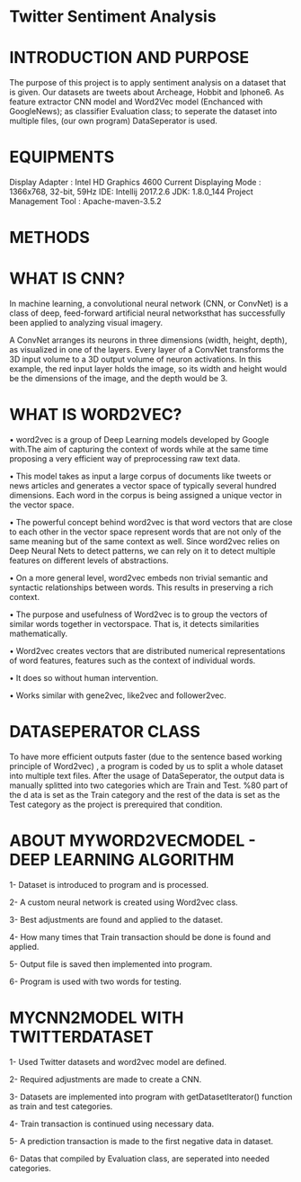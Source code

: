 # Twitter Sentiment Analysis


# INTRODUCTION AND PURPOSE
The purpose of this project is to apply sentiment analysis on a dataset that is given. Our datasets are tweets about  Archeage, Hobbit 
and
Iphone6. As feature extractor CNN model and Word2Vec model (Enchanced with GoogleNews); as classifier Evaluation class; to seperate the 
dataset into multiple files, (our own program) DataSeperator is used.


# EQUIPMENTS
Display Adapter : Intel HD Graphics 4600 
Current Displaying Mode : 1366x768, 32-bit, 59Hz
IDE: Intellij 2017.2.6
JDK: 1.8.0_144
Project Management Tool : Apache-maven-3.5.2 


# METHODS


# WHAT IS CNN?	

In machine learning, a convolutional neural network (CNN, or ConvNet) is a class of deep, feed-forward artificial neural networksthat 
has 
successfully been applied to analyzing visual imagery.

A ConvNet arranges its neurons in three dimensions (width, height, depth), as visualized in one of the layers. Every layer of a ConvNet 
transforms the 3D input volume to a 3D output volume of neuron activations. In this example, the red input layer holds the image, so its 
width and height would be the dimensions of the image, and the depth would be 3.


# WHAT IS WORD2VEC?

•	word2vec is a group of Deep Learning models developed by Google with.The aim of capturing the context of words while at the same time 
proposing a very efficient way of preprocessing raw text data. 

•	This model takes as input a large corpus of documents like tweets or news articles and generates a vector space of typically several 
hundred dimensions. Each word in the corpus is being assigned a unique vector in the vector space. 

•	The powerful concept behind word2vec is that word vectors that are close to each other in the vector space represent words that are 
not only of the same meaning but of the same context as well. Since word2vec relies on Deep Neural Nets to detect patterns, we can rely 
on it to detect multiple features on different levels of abstractions. 

•	On a more general level, word2vec embeds non trivial semantic and syntactic relationships between words. This results in preserving a 
rich context. 

•	The purpose and usefulness of Word2vec is to group the vectors of similar words together in vectorspace. That is, it detects 
similarities mathematically. 

•	Word2vec creates vectors that are distributed numerical representations of word features, features such as the context of individual 
words. 

•	It does so without human intervention. 

•	Works similar with gene2vec, like2vec and follower2vec.



# DATASEPERATOR CLASS

To have more efficient outputs faster (due to the sentence based working principle of Word2vec) , a program is coded by us to split a 
whole dataset into multiple text files.
After the usage of DataSeperator, the output data is manually splitted into two categories which are Train and Test. %80 part of the d
ata is set as the Train category and the rest of  the data is set as the Test category as the project is prerequired that condition. 


# ABOUT MYWORD2VECMODEL - DEEP LEARNING ALGORITHM

1-	Dataset is introduced to program and is processed. 

2-	A custom neural network is created using Word2vec class.

3-	Best adjustments are found and applied to the dataset.

4-	How many times that Train transaction should be done is found and applied.

5-	Output file is saved then implemented into program.

6-	Program is used with two words for testing.


# MYCNN2MODEL WITH TWITTERDATASET

1-	Used Twitter datasets and word2vec model are defined.

2-	Required adjustments are made to create a CNN.

3-	Datasets are implemented into program with getDatasetIterator() function as train and test categories.

4-	Train transaction is continued  using necessary data.

5-	A prediction transaction is made to the first negative data in dataset. 

6-	Datas that compiled by Evaluation class, are seperated into needed categories.

